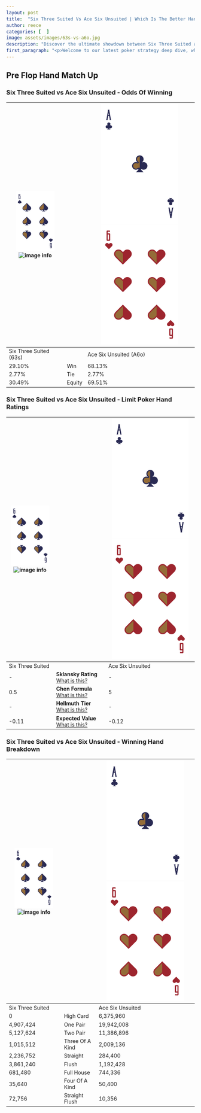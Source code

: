 ```yaml
---
layout: post
title:  "Six Three Suited Vs Ace Six Unsuited | Which Is The Better Hand In Poker? A Complete Guide"
author: reece
categories: [  ]
image: assets/images/63s-vs-a6o.jpg
description: "Discover the ultimate showdown between Six Three Suited and Ace Six Unsuited in poker! Uncover the odds, strategies, and scenarios where one hand triumphs over the other. Get ready to up your poker game with this thrilling analysis."
first_paragraph: "<p>Welcome to our latest poker strategy deep dive, where we're pitting two distinct hands against each other in a high-stakes showdown: Six Three Suited vs Ace Six Unsuited.</p><p>In the dynamic world of poker, every decision counts, and knowing which hand holds the upper hand is key to your success at the table.</p><p>In this article, we'll dissect these two hands, explore the scenarios where one dominates the other, and equip you with the knowledge to make strategic choices that can tip the odds in your favor.</p><p>Get ready to unravel the intriguing dynamics of these poker hands and elevate your game to new heights.</p>"
---
```




[comment]: # (sp0)

## Pre Flop Hand Match Up

<div class="table hand-ratings" markdown="1"> 



### Six Three Suited vs Ace Six Unsuited - Odds Of Winning


    
| ![image info](assets/images/hand1/6.png) ![image info](assets/images/hand1/3s.png) |  | ![image info](assets/images/hand2/A.png) ![image info](assets/images/hand2/6o.png) |
| -------- | -------- | -------- |
| Six Three Suited (63s) |  | Ace Six Unsuited (A6o) |
| 29.10% | Win | 68.13% |
| 2.77% | Tie | 2.77% |
| 30.49% | Equity | 69.51% |




[comment]: # (sp1)



### Six Three Suited vs Ace Six Unsuited - Limit Poker Hand Ratings


    
| ![image info](assets/images/hand1/6.png) ![image info](assets/images/hand1/3s.png) |  | ![image info](assets/images/hand2/A.png) ![image info](assets/images/hand2/6o.png) |
| -------- | -------- | -------- |
| Six Three Suited |  | Ace Six Unsuited |
| - | **Sklansky Rating** [What is this?](/sklansky-rating-explained) | - |
| 0.5 | **Chen Formula** [What is this?](/chen-formula-explained) | 5 |
| - | **Hellmuth Tier** [What is this?](/Hellmuth-tier-explained) | - |
| -0.11 | **Expected Value** [What is this?](/expected-value-explained) | -0.12 |




[comment]: # (sp2)



### Six Three Suited vs Ace Six Unsuited - Winning Hand Breakdown


    
| ![image info](assets/images/hand1/6.png) ![image info](assets/images/hand1/3s.png) |  | ![image info](assets/images/hand2/A.png) ![image info](assets/images/hand2/6o.png) |
| -------- | -------- | -------- |
| Six Three Suited |  | Ace Six Unsuited |
| 0 | High Card | 6,375,960 |
| 4,907,424 | One Pair | 19,942,008 |
| 5,127,624 | Two Pair | 11,386,896 |
| 1,015,512 | Three Of A Kind | 2,009,136 |
| 2,236,752 | Straight | 284,400 |
| 3,861,240 | Flush | 1,192,428 |
| 681,480 | Full House | 744,336 |
| 35,640 | Four Of A Kind | 50,400 |
| 72,756 | Straight Flush | 10,356 |




[comment]: # (sp3)



</div>

[comment]: # (sp4)



[comment]: # (sp5)

